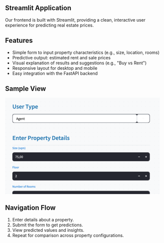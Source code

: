 
## Streamlit Application

Our frontend is built with Streamlit, providing a clean, interactive user experience for predicting real estate prices.

## Features

- Simple form to input property characteristics (e.g., size, location, rooms)
- Predictive output: estimated rent and sale prices
- Visual explanation of results and suggestions (e.g., "Buy vs Rent")
- Responsive layout for desktop and mobile
- Easy integration with the FastAPI backend

## Sample View

![UI Screenshot](./assets/UI_Screenshot.png)

## Navigation Flow

1. Enter details about a property.
2. Submit the form to get predictions.
3. View predicted values and insights.
4. Repeat for comparison across property configurations.
